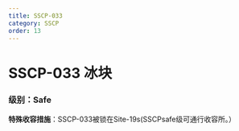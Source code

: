 ```yaml
---
title: SSCP-033
category: SSCP
order: 13
---
```

# SSCP-033 冰块
### 级别：Safe
**特殊收容措施**：SSCP-033被锁在Site-19s(SSCPsafe级可通行收容所。）

